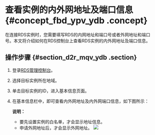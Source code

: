 # 查看实例的内外网地址及端口信息 {#concept_fbd_ypv_ydb .concept}

在连接RDS实例时，您需要填写RDS的内网地址和端口号或者外网地址和端口号。本文将介绍如何在RDS控制台上查看RDS实例的内外网地址及端口信息。

## 操作步骤 {#section_d2r_mqv_ydb .section}

1.  登录[RDS管理控制台](https://rds.console.aliyun.com/)。
2.  选择目标实例所在地域。
3.  单击目标实例的ID，进入基本信息页面。
4.  在基本信息栏中，即可查看内外网地址及内外网端口信息，如下图所示：

    **说明：** 

    -   要先设置实例的白名单，才会显示地址信息。
    -   申请外网地址后，才会显示外网地址。
    ![](http://static-aliyun-doc.oss-cn-hangzhou.aliyuncs.com/assets/img/8008/15445865314256_zh-CN.png)


